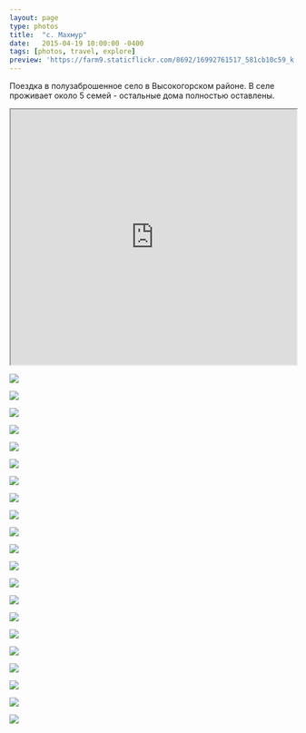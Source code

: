 ```yaml
---
layout: page
type: photos
title:  "с. Махмур"
date:   2015-04-19 10:00:00 -0400
tags: [photos, travel, explore]
preview: 'https://farm9.staticflickr.com/8692/16992761517_581cb10c59_k.jpg'
---
```


Поездка в полузаброшенное село в Высокогорском районе. В селе проживает около 5 семей - остальные дома полностью оставлены.

<div class="post-iframe"><iframe src="https://www.google.com/maps/d/u/0/embed?mid=zUJ3Yl6vogk4.k_TB31KJF_oo" width="100%" height="450"></iframe></div>

![](https://farm9.staticflickr.com/8694/17012653870_252d6b5c5d_k.jpg)

![](https://farm8.staticflickr.com/7632/16577738664_7661cddac2_k.jpg)

![](https://farm8.staticflickr.com/7713/17014046179_ebcb49da27_k.jpg)

![](https://farm9.staticflickr.com/8785/17012668760_d6fd6f262b_k.jpg)

![](https://farm8.staticflickr.com/7650/17200192355_afe21e25ee_k.jpg)

![](https://farm8.staticflickr.com/7711/17012667560_868d5836aa_k.jpg)

![](https://farm8.staticflickr.com/7612/16579996713_aff57443a6_k.jpg)

![](https://farm9.staticflickr.com/8771/17200186545_79b9d2886a_k.jpg)

![](https://farm8.staticflickr.com/7721/16992768067_6cc45318d6_k.jpg)

![](https://farm8.staticflickr.com/7645/17012663430_c92e066834_k.jpg)

![](https://farm8.staticflickr.com/7681/17199603241_96822e4b3f_k.jpg)

![](https://farm6.staticflickr.com/5338/17174251846_b27a34a84b_k.jpg)

![](https://farm8.staticflickr.com/7596/17014036279_d37ba820e6_k.jpg)

![](https://farm8.staticflickr.com/7655/17199600681_7e8a027663_k.jpg)

![](https://farm9.staticflickr.com/8811/17174249356_02938e5f63_k.jpg)

![](https://farm9.staticflickr.com/8692/16992761517_581cb10c59_k.jpg)

![](https://farm9.staticflickr.com/8778/16579986243_ad5104b2a3_k.jpg)

![](https://farm8.staticflickr.com/7664/17174246766_41aece82e1_k.jpg)

![](https://farm8.staticflickr.com/7627/17198524412_44d5f6dc5d_k.jpg)

![](https://farm8.staticflickr.com/7664/16579979863_0f09f39097_k.jpg)

![](https://farm8.staticflickr.com/7715/16579994943_dc678454dd_k.jpg)
